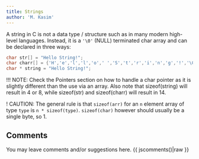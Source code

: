 ```yaml
---
title: Strings
author: 'M. Kasim'
---
```


A string in C is not a data type / structure such as in many modern high-level languages. Instead, it is a `'\0'` (NULL) terminated char array and can be declared in three ways:

```C
char str[] = "Hello String!";
char charr[] = {'H','e','l','l','o',' ','S','t','r','i','n','g','!','\0'};
char * string = "Hello String!";
```

!!! NOTE: Check the Pointers section on how to handle a char pointer as it is slightly different than the use via an array. Also note that sizeof(string) will result in 4 or 8, while sizeof(str) and sizeof(charr) will result in 14.

! CAUTION: The general rule is that `sizeof(arr)` for an `n` element array of type `type` is `n * sizeof(type)`. `sizeof(char)` however should usually be a single byte, so 1.


## Comments
You may leave comments and/or suggestions here.
{{ jscomments()|raw }}